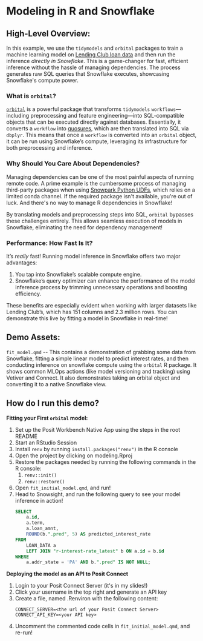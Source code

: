 # Modeling in R and Snowflake

## High-Level Overview:

In this example, we use the `tidymodels` and `orbital` packages to train a machine learning model on [Lending Club loan data](https://www.kaggle.com/datasets/wordsforthewise/lending-club) and then run the inference *directly in Snowflake*. This is a game-changer for fast, efficient inference without the hassle of managing dependencies. The process generates raw SQL queries that Snowflake executes, showcasing Snowflake's compute power.


### What is `orbital`?

[`orbital`](https://orbital.tidymodels.org/index.html) is a powerful package that transforms `tidymodels` `workflows`—including preprocessing and feature engineering—into SQL-compatible objects that can be executed directly against databases. Essentially, it converts a `workflow` into [quosures](https://rlang.r-lib.org/reference/topic-quosure.html), which are then translated into SQL via `dbplyr`. This means that once a `workflow` is converted into an `orbital` object, it can be run using Snowflake’s compute, leveraging its infrastructure for both preprocessing and inference.


### Why Should You Care About Dependencies?

Managing dependencies can be one of the most painful aspects of running remote code. A prime example is the cumbersome process of managing third-party packages when using [Snowpark Python UDFs](https://docs.snowflake.com/en/developer-guide/snowpark/python/creating-udfs#using-third-party-packages-from-anaconda-in-a-udf), which relies on a limited conda channel. If the required package isn't available, you're out of luck. And there's no way to manage R dependencies in Snowflake!

By translating models and preprocessing steps into SQL, `orbital` bypasses these challenges entirely. This allows seamless execution of models in Snowflake, eliminating the need for dependency management!


### Performance: How Fast Is It?

It’s *really* fast! Running model inference in Snowflake offers two major advantages:

1. You tap into Snowflake’s scalable compute engine.
2. Snowflake’s query optimizer can enhance the performance of the model inference process by trimming unnecessary operations and boosting efficiency.

These benefits are especially evident when working with larger datasets like Lending Club’s, which has 151 columns and 2.3 million rows. You can demonstrate this live by fitting a model in Snowflake in real-time!


## Demo Assets:

`fit_model.qmd` -- This contains a demonstration of grabbing some data from Snowflake, fitting a simple linear model to predict interest rates, and then conducting inference on snowflake compute using the `orbital` R package. It shows common MLOps actions (like model versioning and tracking) using Vetiver and Connect. It also demonstrates taking an orbital object and converting it to a native Snowflake view.

## How do I run this demo?

**Fitting your First `orbital` model:**

1. Set up the Posit Workbench Native App using the steps in the root README
2. Start an RStudio Session
3. Install `renv` by running `install.packages("renv")` in the R console
4. Open the project by clicking on modeling.Rproj
5. Restore the packages needed by running the following commands in the R console:
    1. `renv::init()`
    2. `renv::restore()`
6. Open `fit_initial_model.qmd`, and run!
7. Head to Snowsight, and run the following query to see your model inference in action!
    ```sql
    SELECT 
        a.id, 
        a.term, 
        a.loan_amnt,
        ROUND(b.".pred", 5) AS predicted_interest_rate
    FROM 
        LOAN_DATA a 
        LEFT JOIN "r-interest-rate_latest" b ON a.id = b.id 
    WHERE 
        a.addr_state = 'PA' AND b.".pred" IS NOT NULL;
    ```

**Deploying the model as an API to Posit Connect**
1. Login to your Posit Connect Server (it's in my slides!)
2. Click your username in the top right and generate an API key
3. Create a file, named .Renviron with the following content:
    ```
    CONNECT_SERVER=<the url of your Posit Connect Server>
    CONNECT_API_KEY=<your API key>
    ```
4. Uncomment the commented code cells in `fit_initial_model.qmd`, and re-run!
